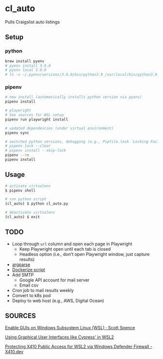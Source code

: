 # cl_auto
 Pulls Craigslist auto listings

## Setup
### python
```bash
brew install pyenv
# pyenv install 3.9.0
# pyenv local 3.9.0
# ln -s ~/.pyenv/versions/3.9.0/bin/python3.9 /usr/local/bin/python3.9
```
### pipenv
```bash
# new install (automatically installs python version via pyenv)
pipenv install

# playwright
# See sources for WSL setup
pipenv run playwright install

# updated dependencies (under virtual environment)
pipenv sync

# switched python versions, debugging (e.g., Pipfile.lock `Locking Failed!`)
# pipenv lock --clear
# pipenv install --skip-lock
pipenv --rm
pipenv install
```

## Usage
```bash
# activate virtualenv
$ pipenv shell

# run python script
(cl_auto) $ python cl_auto.py

# deactivate virtualenv
(cl_auto) $ exit
```

## TODO
* Loop through `url` column and open each page in Playwright
    * Keep Playwright open until each tab is closed
    * Headless option (i.e., don't open Playwright window, just capture results)
* [argparse](https://realpython.com/command-line-interfaces-python-argparse/)
* [Dockerize script](https://github.com/pythoninthegrass/docker-python)
* Add SMTP
    * Google API account for mail server
    * Email csv
* Cron job to mail results weekly
* Convert to k8s pod
* Deploy to web host (e.g., AWS, Digital Ocean)

## SOURCES
[Enable GUIs on Windows Subsystem Linux (WSL) · Scott Spence](https://scottspence.com/2020/12/09/gui-with-wsl/#video-detailing-the-process)

[Using Graphical User Interfaces like Cypress' in WSL2](https://nickymeuleman.netlify.app/blog/gui-on-wsl2-cypress)

[Protecting X410 Public Access for WSL2 via Windows Defender Firewall - X410.dev](https://x410.dev/cookbook/wsl/protecting-x410-public-access-for-wsl2-via-windows-defender-firewall/)

